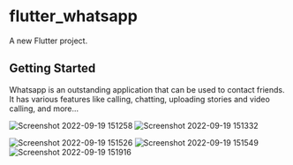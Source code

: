 # flutter_whatsapp

A new Flutter project.

## Getting Started

Whatsapp is an outstanding application that can be used to contact friends. It has various features like calling, chatting, uploading stories and video calling, and more...


![Screenshot 2022-09-19 151258](https://user-images.githubusercontent.com/85282907/190976989-bbec3176-4f41-4086-a1e7-2373174aa2ee.png) ![Screenshot 2022-09-19 151332](https://user-images.githubusercontent.com/85282907/190977070-c0d46cea-2f8c-4483-a833-066b681f69ea.png)

![Screenshot 2022-09-19 151526](https://user-images.githubusercontent.com/85282907/190977096-cce6c14d-212a-4e95-acbd-a3fa696da709.png)
![Screenshot 2022-09-19 151549](https://user-images.githubusercontent.com/85282907/190977104-6c17cc88-0281-46eb-8503-c6266acbfc38.png)
![Screenshot 2022-09-19 151916](https://user-images.githubusercontent.com/85282907/190977116-062c880f-3215-4b4e-b257-f3d36bc685d3.png)
